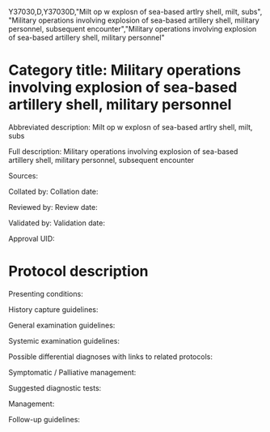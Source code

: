 Y37030,D,Y37030D,"Milt op w explosn of sea-based artlry shell, milt, subs", "Military operations involving explosion of sea-based artillery shell, military personnel, subsequent encounter","Military operations involving explosion of sea-based artillery shell, military personnel"
# Category title: Military operations involving explosion of sea-based artillery shell, military personnel

Abbreviated description: Milt op w explosn of sea-based artlry shell, milt, subs

Full description: Military operations involving explosion of sea-based artillery shell, military personnel, subsequent encounter

Sources:

Collated by:
Collation date:

Reviewed by:
Review date:

Validated by:
Validation date:

Approval UID:

# Protocol description

Presenting conditions:

History capture guidelines:

General examination guidelines:

Systemic examination guidelines:

Possible differential diagnoses with links to related protocols:

Symptomatic / Palliative management:

Suggested diagnostic tests:

Management:

Follow-up guidelines:
